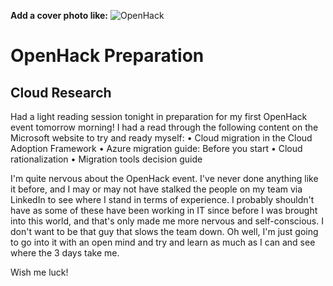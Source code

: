 **Add a cover photo like:**
![OpenHack](https://user-images.githubusercontent.com/53405071/107161942-e8b3ae80-6997-11eb-8616-1de6927dab77.png)

# OpenHack Preparation

## Cloud Research

Had a light reading session tonight in preparation for my first OpenHack event tomorrow morning! I had a read through the following content on the Microsoft website to try and ready myself:
•	Cloud migration in the Cloud Adoption Framework
•	Azure migration guide: Before you start
•	Cloud rationalization
•	Migration tools decision guide

I'm quite nervous about the OpenHack event. I've never done anything like it before, and I may or may not have stalked the people on my team via LinkedIn to see where I stand in terms of experience. I probably shouldn't have as some of these have been working in IT since before I was brought into this world, and that's only made me more nervous and self-conscious. I don't want to be that guy that slows the team down. Oh well, I'm just going to go into it with an open mind and try and learn as much as I can and see where the 3 days take me. 

Wish me luck! 
